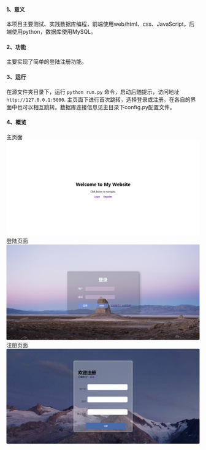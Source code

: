 #### 1、意义
本项目主要测试、实践数据库编程，前端使用web/html、css、JavaScript，后端使用python，数据库使用MySQL。
#### 2、功能
主要实现了简单的登陆注册功能。
#### 3、运行
在源文件夹目录下，运行 `python run.py` 命令，启动后随提示，访问地址 `http://127.0.0.1:5000`.
主页面下进行首次跳转，选择登录或注册。在各自的界面中也可以相互跳转。数据库连接信息见主目录下config.py配置文件。
#### 4、概览
主页面
![主页面展示](examples/picture_index.png "主页面")
登陆页面
![登录页面展示](examples/picture_login.png "登录页面")
注册页面
![注册页面展示](examples/picture_register.png "注册页面")
